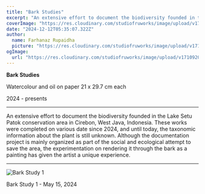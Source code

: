 ```yaml
---
title: "Bark Studies"
excerpt: "An extensive effort to document the biodiversity founded in the Lake Setu Patok conservation area in Cirebon, West Java, Indonesia."
coverImage: "https://res.cloudinary.com/studiofruworks/image/upload/v1742455050/jackplan-user/ohsvbwmbiuopjk1hy0ez.jpg"
date: "2024-12-12T05:35:07.322Z"
author:
  name: Farhanaz Rupaidha
  picture: "https://res.cloudinary.com/studiofruworks/image/upload/v1710832241/jackplan-user/e6fmykbxfqftmylyldhg.jpg"
ogImage:
  url: "https://res.cloudinary.com/studiofruworks/image/upload/v1710920420/jackplan-user/bdl8jghrq7mk3epp85fg.jpg"
---
```

**Bark Studies**


Watercolour and oil on paper
21 x 29.7 cm each

2024 - presents

* * * * *

An extensive effort to document the biodiversity founded in the Lake Setu Patok conservation area in Cirebon, West Java, Indonesia. These works were completed on various date since 2024, and until today, the taxonomic information about the plant is still unknown. Although the documentation project is mainly organized as part of the social and ecological attempt to save the area, the experimentation on rendering it through the bark as a painting has given the artist a unique experience.


* * * * *

![Bark Study 1](https://res.cloudinary.com/studiofruworks/image/upload/v1742454689/jackplan-user/mwysuhjwatxo52vuckzd.jpg)

Bark Study 1 - May 15, 2024